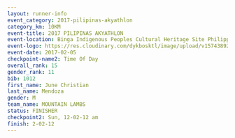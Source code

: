 ```yaml
---
layout: runner-info 
event_category: 2017-pilipinas-akyathlon 
category_km: 10KM 
event-title: 2017 PILIPINAS AKYATHLON 
event-location: Binga Indigenous Peoples Cultural Heritage Site Philippines 
event-logo: https://res.cloudinary.com/dykbosktl/image/upload/v1574389257/Logo/logo_znhnls.jpg 
event-date: 2017-02-05 
checkpoint-name2: Time Of Day 
overall_rank: 15
gender_rank: 11
bib: 1012
first_name: June Christian
last_name: Mendoza
gender: M
team_name: MOUNTAIN LAMBS
status: FINISHER
checkpoint2: Sun, 12-02-12 am
finish: 2-02-12
---
```

